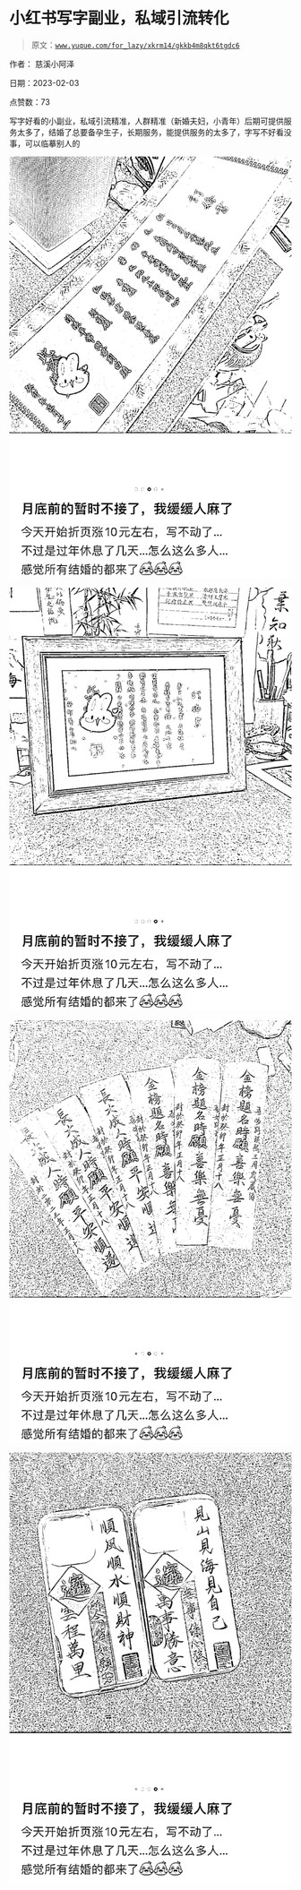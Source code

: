 # 小红书写字副业，私域引流转化

> 原文：[`www.yuque.com/for_lazy/xkrm14/gkkb4m8qkt6tgdc6`](https://www.yuque.com/for_lazy/xkrm14/gkkb4m8qkt6tgdc6)

作者： 慈溪小阿泽 

日期：2023-02-03 

点赞数：73 

写字好看的小副业，私域引流精准，人群精准（新婚夫妇，小青年）后期可提供服务太多了，结婚了总要备孕生子，长期服务，能提供服务的太多了，字写不好看没事，可以临摹别人的 

![](img/93f58f43f19262dde3b931d40355be2c.png) 

![](img/25698864e74fed452cb571e765dbaa82.png) 

![](img/3a95d4f576efd0291ae06130cff5073f.png) 

![](img/c35a6c7639ca27e9142dacd555108df3.png) 


